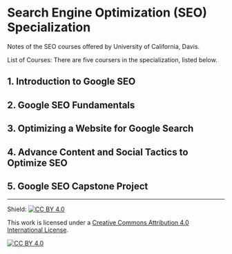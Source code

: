 # Search Engine Optimization (SEO) Specialization

Notes of the SEO courses offered by University of California, Davis.

List of Courses: There are five coursers in the specialization, listed below.

## 1. Introduction to Google SEO

## 2. Google SEO Fundamentals

## 3. Optimizing a Website for Google Search

## 4. Advance Content and Social Tactics to Optimize SEO

## 5. Google SEO Capstone Project


---

Shield: [![CC BY 4.0][cc-by-shield]][cc-by]

This work is licensed under a
[Creative Commons Attribution 4.0 International License][cc-by].

[![CC BY 4.0][cc-by-image]][cc-by]

[cc-by]: http://creativecommons.org/licenses/by/4.0/
[cc-by-image]: https://i.creativecommons.org/l/by/4.0/88x31.png
[cc-by-shield]: https://img.shields.io/badge/License-CC%20BY%204.0-lightgrey.svg
